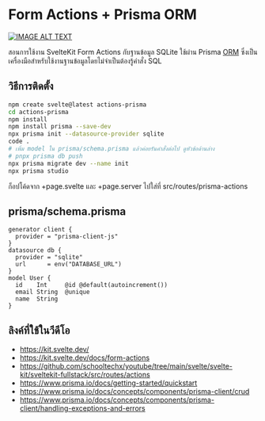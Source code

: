 # Form Actions + Prisma ORM


[![IMAGE ALT TEXT](https://img.youtube.com/vi/i_kcfA8_4bQ/0.jpg)](https://youtu.be/i_kcfA8_4bQ "SvelteKit Full Stack Part-5 - Form Actions and Prisma ORM")

สอนการใช้งาน SvelteKit Form Actions กับฐานข้อมูล SQLite ใช้ผ่าน Prisma [ORM](https://www.codesanook.com/advantages-of-object-relational-mapping-orm) ซึ่งเป็นเครื่องมือสำหรับใช้งานฐานข้อมูลโดยไม่จำเป็นต้องรู้คำสั่ง SQL

## วิธีการติดตั้ง  
``` sh
npm create svelte@latest actions-prisma
cd actions-prisma
npm install
npm install prisma --save-dev
npx prisma init --datasource-provider sqlite
code .
# เพิ่ม model ใน prisma/schema.prisma แล้วค่อยรันคำสั่งต่อไป ดูหัวข้อด้านล่าง
# pnpx prisma db push
npx prisma migrate dev --name init
npx prisma studio
``` 
ก็อปโค้ดจาก +page.svelte และ +page.server ไปใส่ที่ src/routes/prisma-actions

## prisma/schema.prisma
``` 
generator client {
  provider = "prisma-client-js"
}
datasource db {
  provider = "sqlite"
  url      = env("DATABASE_URL")
}
model User {
  id    Int     @id @default(autoincrement())
  email String  @unique
  name  String
}
```

## ลิงค์ที่ใช้ในวีดีโอ
- https://kit.svelte.dev/
- https://kit.svelte.dev/docs/form-actions
- https://github.com/schooltechx/youtube/tree/main/svelte/svelte-kit/sveltekit-fullstack/src/routes/actions
- https://www.prisma.io/docs/getting-started/quickstart
- https://www.prisma.io/docs/concepts/components/prisma-client/crud
- https://www.prisma.io/docs/concepts/components/prisma-client/handling-exceptions-and-errors
